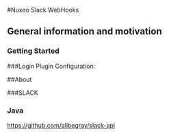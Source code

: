 #Nuxeo Slack WebHooks

## General information and motivation

### Getting Started

###Login Plugin Configuration:

##About

###SLACK

### Java
https://github.com/allbegray/slack-api
